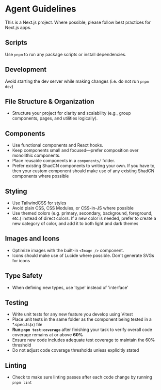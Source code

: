 # Agent Guidelines

This is a Next.js project. Where possible, please follow best practices for Next.js apps.

## Scripts

Use `pnpm` to run any package scripts or install dependencies.

## Development

Avoid starting the dev server while making changes (i.e. do not run `pnpm dev`)

## File Structure & Organization

- Structure your project for clarity and scalability (e.g., group components, pages, and utilities logically).

## Components

- Use functional components and React hooks.
- Keep components small and focused—prefer composition over monolithic components.
- Place reusable components in a `components/` folder.
- Prefer existing ShadCN components to writing your own. If you have to, then your custom component should make use of any existing ShadCN components where possible

## Styling

- Use TailwindCSS for styles
- Avoid plain CSS, CSS Modules, or CSS-in-JS where possible
- Use themed colors (e.g. primary, secondary, background, foreground, etc.) instead of direct colors. If a new color is needed, prefer to create a new category of color, and add it to both light and dark themes

## Images and Icons

- Optimize images with the built-in `<Image />` component.
- Icons should make use of Lucide where possible. Don't generate SVGs for icons

## Type Safety

- When defining new types, use 'type' instead of 'interface'

## Testing

- Write unit tests for any new feature you develop using Vitest
- Place unit tests in the same folder as the component being tested in a \*.spec.ts(x) file
- **Run `pnpm test:coverage`** after finishing your task to verify overall code coverage remains at or above **60%**
- Ensure new code includes adequate test coverage to maintain the 60% threshold
- Do not adjust code coverage thresholds unless explicitly stated

## Linting

- Check to make sure linting passes after each code change by running `pnpm lint`
